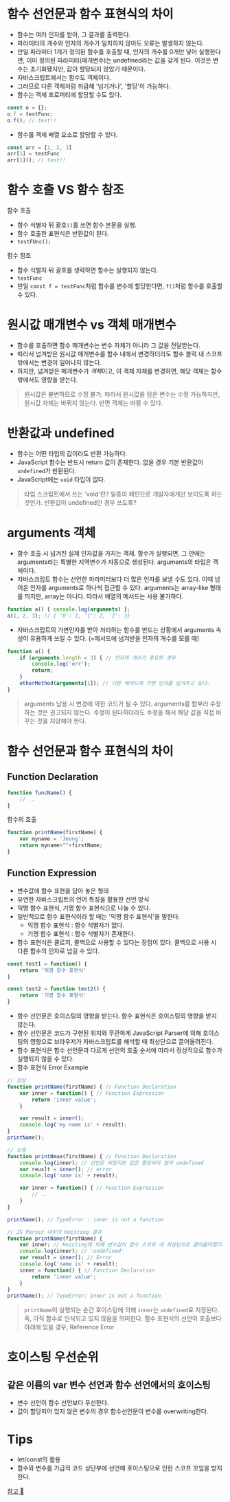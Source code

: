 # 함수 선언문과 함수 표현식의 차이
- 함수는 여러 인자를 받아, 그 결과를 출력한다. 
- 파라미터의 개수와 인자의 개수가 일치하지 않아도 오류는 발생하지 않는다. 
- 만일 파라미터 1개가 정의된 함수를 호출할 때, 인자의 개수를 0개만 넣어 실행한다면, 이미 정의된 파라미터(매개변수)는 undefined라는 값을 갖게 된다. 이것은 변수는 초기화됐지만, 값이 할당되지 않았기 때문이다. 
- 자바스크립트에서는 함수도 객체이다. 
- 그러므로 다른 객체처럼 취급해 '넘기거나', '할당'이 가능하다. 
- 함수는 객체 프로퍼티에 할당할 수도 있다. 

```js
const o = {};
o.f = testFunc;
o.f(); // test!!
```

- 함수를 객체 배열 요소로 할당할 수 있다. 
```js
const arr = [1, 2, 3]
arr[1] = testFunc
arr[1](); // test!!
```
# 함수 호출 VS 함수 참조
함수 호출
- 함수 식별자 뒤 괄호`()`를 쓰면 함수 본문을 실행. 
- 함수 호출한 표현식은 반환값이 된다. 
- `testFUnc();`

함수 참조
- 함수 식별자 뒤 괄호를 생략하면 함수는 실행되지 않는다. 
- `testFunc`
- 만일 `const f = testFunc`처럼 함수를 변수에 할당한다면, `f()`처럼 함수를 호출할 수 있다. 

# 원시값 매개변수 vs 객체 매개변수
- 함수를 호출하면 함수 매개변수는 변수 자체가 아니라 그 값을 전달받는다. 
- 따라서 넘겨받은 원시값 매개변수를 함수 내에서 변경하더라도 함수 블럭 내 스코프 밖에서는 변경이 일어나지 않는다. 
- 하지만, 넘겨받은 매개변수가 *객체*이고, 이 객체 자체를 변경하면, 해당 객체는 함수 밖에서도 영향을 받는다. 
> 원시값은 불변하므로 수정 불가. 따라서 원시값을 담은 변수는 수정 가능하지만, 원시값 자체는 바뀌지 않는다. 반면 객체는 바뀔 수 있다. 

# 반환값과 undefined
- 함수는 어떤 타입의 값이라도 반환 가능하다. 
- JavaScript 함수는 반드시 return 값이 존재한다. 없을 경우 기본 반환값이 `undefined`가 반환된다. 
- JavaScript에는 `void` 타입이 없다. 
> 타입 스크립트에서 쓰는 'void'란? 일종의 패턴으로 개발자에게만 보이도록 하는 것인가. 반환값이 undefined인 경우 쓰도록?

# arguments 객체
- 함수 호출 시 넘겨진 실제 인자값을 가지는 객체. 함수가 실행되면, 그 안에는 arguments라는 특별한 지역변수가 자동으로 생성된다. arguments의 타입은 객체이다. 
- 자바스크립트 함수는 선언한 파라미터보다 더 많은 인자를 보낼 수도 있다. 이때 넘어온 인자를 arguments로 하나씩 접근할 수 있다. arguments는 array-like 형태를 띄지만, array는 아니다. 따라서 배열의 메서드는 사용 불가하다.
```js
function a() { console.log(arguments) };
a(1, 2, 3); // { '0': 1, '1': 2, '2': 3} 
```
- 자바스크립트의 가변인자를 받아 처리하는 함수를 만드는 상황에서 arguments 속성이 유용하게 쓰일 수 있다.  (=메서드에 넘겨받을 인자의 개수를 모를 때)
```js
function a() {
    if (arguments.length < 3) { // 인자의 개수가 중요한 경우
        console.log('err');
        return;
    }
    otherMethod(arguments[1]); // 다른 메서드에 가변 인자를 넘겨주고 있다. 
}
```

> arguments 남용 시 변경에 약한 코드가 될 수 있다. arguments를 함부러 수정하는 것은 권고되지 않는다. 수정이 된다하더라도 수정을 해서 해당 값을 직접 바꾸는 것을 지양해야 한다. 

# 함수 선언문과 함수 표현식의 차이
## Function Declaration
```js
function funcName() {
    // .. 
}
```
함수의 호출
```js
function printName(firstName) {
    var myname = 'Jeong';
    return myname+""+firstName;
}
```

## Function Expression
- 변수값에 함수 표현을 담아 놓은 형태
- 유연한 자바스크립트의 언어 특징을 활용한 선언 방식
- 익명 함수 표현식, 기명 함수 표현식으로 나눌 수 있다. 
- 일반적으로 함수 표현식이라 할 때는 '익명 함수 표현식'을 말한다. 
    - 익명 함수 표현식 : 함수 식별자가 없다.
    - 기명 함수 표현식 : 함수 식별자가 존재한다. 
- 함수 표현식은 클로저, 콜백으로 사용할 수 있다는 장점이 있다. 콜백으로 사용 시 다른 함수의 인자로 넘길 수 있다. 

```js
const test1 = function() {
    return '익명 함수 표현식'
}

const test2 = function test2() {
    return '기명 함수 표현식'
}
```

- 함수 선언문은 호이스팅의 영향을 받는다. 함수 표현식은 호이스팅의 영향을 받지 않는다. 
- 함수 선언문은 코드가 구현된 위치와 무관하게 JavaScript Parser에 의해 호이스팅의 영향으로 브라우저가 자바스크립트를 해석할 때 최상단으로 끌어올려진다. 
- 함수 표현식은 함수 선언문과 다르게 선언의 호출 순서에 따라서 정상적으로 함수가 실행되지 않을 수 있다. 
- 함수 표현식 Error Example
```js
// 정상
function printName(firstName) { // Function Declaration
    var inner = function() { // Function Expression
        return 'inner value';
    }

    var result = inner();
    console.log('my name is' + result);
}
printName(); 

// 오류 
function printNmae(firstName) { // Function Declaration
    console.log(inner); // 선언은 되었지만 값은 할당되지 않아 undefined
    var reuslt = inner(); // error
    console.log('name is' + result);

    var inner = function() { // Function Expression
        // ..
    }
}

printName(); // TypeError : inner is not a function 

// JS Parser 내부의 Hoisting 결과
function printName(firstName) {
    var inner; // Hoisting에 의해 변수값이 함수 스코프 내 최상단으로 끌어올려졌다. 
    console.log(inner); // 'undefined'
    var result = inner(); // Error
    console.log('name is' + result);
    inner = function() { // Function Declaration
        return 'inner value';
    }
}
printName(); // TypeError: inner is not a function
```
> `printName`이 실행되는 순간 호이스팅에 의해 `inner`는 `undefined`로 지정된다. 즉, 아직 함수로 인식되고 있지 않음을 의미한다. 
> 함수 표현식의 선언이 호출보다 아래에 있을 경우, Reference Error

# 호이스팅 우선순위
## 같은 이름의 var 변수 선언과 함수 선언에서의 호이스팅
- 변수 선언이 함수 선언보다 우선한다. 
- 값이 할당되어 있지 않은 변수의 경우 함수선언문이 변수를 overwriting한다. 

# Tips
- let/const의 활용
- 함수와 변수를 가급적 코드 상단부에 선언해 호이스팅으로 인한 스코프 꼬임을 방지한다. 

[참고 💬](https://gmlwjd9405.github.io/2019/04/22/javascript-hoisting.html)